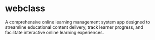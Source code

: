 # webclass
A comprehensive online learning management system app designed to streamline educational content delivery, track learner progress, and facilitate interactive online learning experiences.
